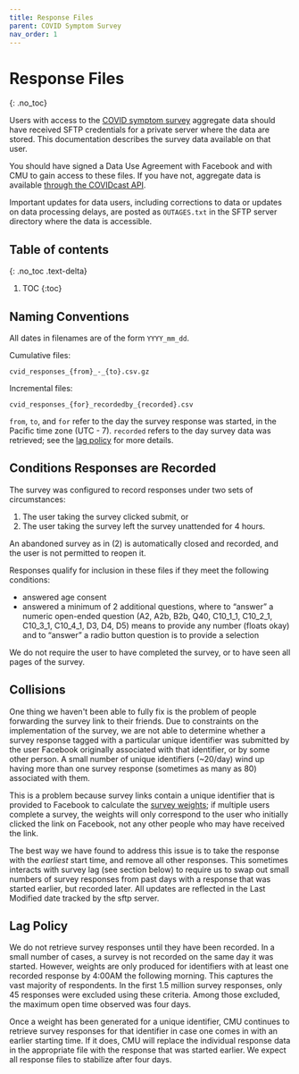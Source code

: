 ```yaml
---
title: Response Files
parent: COVID Symptom Survey
nav_order: 1
---
```


# Response Files
{: .no_toc}

Users with access to the [COVID symptom survey](index.md) aggregate data should
have received SFTP credentials for a private server where the data are stored.
This documentation describes the survey data available on that user.

You should have signed a Data Use Agreement with Facebook and with CMU to gain
access to these files. If you have not, aggregate data is available
[through the COVIDcast API](../api/covidcast-signals/fb-survey.md).

Important updates for data users, including corrections to data or updates on
data processing delays, are posted as `OUTAGES.txt` in the SFTP server directory
where the data is accessible.

## Table of contents
{: .no_toc .text-delta}

1. TOC
{:toc}

## Naming Conventions

All dates in filenames are of the form `YYYY_mm_dd`.

Cumulative files:

	cvid_responses_{from}_-_{to}.csv.gz

Incremental files:

	cvid_responses_{for}_recordedby_{recorded}.csv

`from`, `to`, and `for` refer to the day the survey response was started, in the
Pacific time zone (UTC - 7). `recorded` refers to the day survey data was
retrieved; see the [lag policy](#lag-policy) for more details.

## Conditions Responses are Recorded

The survey was configured to record responses under two sets of circumstances:

1. The user taking the survey clicked submit, or
2. The user taking the survey left the survey unattended for 4 hours.

An abandoned survey as in (2) is automatically closed and recorded, and the user
is not permitted to reopen it.

Responses qualify for inclusion in these files if they meet the following conditions:
* answered age consent
* answered a minimum of 2 additional questions, where to “answer” a numeric
  open-ended question (A2, A2b, B2b, Q40, C10_1_1, C10_2_1, C10_3_1, C10_4_1,
  D3, D4, D5) means to provide any number (floats okay) and to “answer” a radio
  button question is to provide a selection

We do not require the user to have completed the survey, or to have seen all
pages of the survey.

## Collisions

One thing we haven't been able to fully fix is the problem of people forwarding
the survey link to their friends. Due to constraints on the implementation of
the survey, we are not able to determine whether a survey response tagged with a
particular unique identifier was submitted by the user Facebook originally
associated with that identifier, or by some other person. A small number of
unique identifiers (~20/day) wind up having more than one survey response
(sometimes as many as 80) associated with them.

This is a problem because survey links contain a unique identifier that is
provided to Facebook to calculate the [survey weights](weights.md); if multiple
users complete a survey, the weights will only correspond to the user who
initially clicked the link on Facebook, not any other people who may have
received the link.

The best way we have found to address this issue is to take the response with
the *earliest* start time, and remove all other responses. This sometimes
interacts with survey lag (see section below) to require us to swap out small
numbers of survey responses from past days with a response that was started
earlier, but recorded later. All updates are reflected in the Last Modified date
tracked by the sftp server.

## Lag Policy

We do not retrieve survey responses until they have been recorded. In a small
number of cases, a survey is not recorded on the same day it was started.
However, weights are only produced for identifiers with at least one recorded
response by 4:00AM the following morning. This captures the vast majority of
respondents. In the first 1.5 million survey responses, only 45 responses were
excluded using these criteria. Among those excluded, the maximum open time
observed was four days.

Once a weight has been generated for a unique identifier, CMU continues to
retrieve survey responses for that identifier in case one comes in with an
earlier starting time. If it does, CMU will replace the individual response data
in the appropriate file with the response that was started earlier. We expect
all response files to stabilize after four days.
